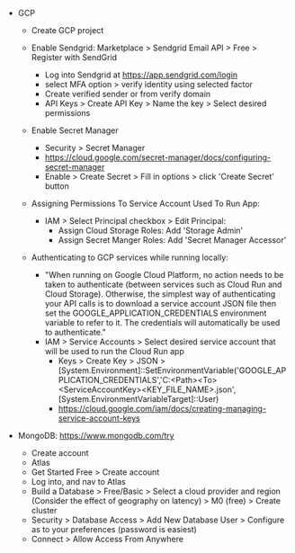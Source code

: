 - GCP
	- Create GCP project
	- Enable Sendgrid: Marketplace > Sendgrid Email API > Free > Register with SendGrid
		- Log into Sendgrid at https://app.sendgrid.com/login
		- select MFA option > verify identity using selected factor
		- Create verified sender or from verify domain
		- API Keys > Create API Key > Name the key > Select desired permissions
	- Enable Secret Manager
		- Security > Secret Manager
		- https://cloud.google.com/secret-manager/docs/configuring-secret-manager
		- Enable > Create Secret > Fill in options > click 'Create Secret' button

	- Assigning Permissions To Service Account Used To Run App:
		- IAM > Select Principal checkbox > Edit Principal:
			- Assign Cloud Storage Roles: Add 'Storage Admin'
			- Assign Secret Manger Roles: Add 'Secret Manager Accessor'
	
	- Authenticating to GCP services while running locally:
		- "When running on Google Cloud Platform, no action needs to be taken to authenticate (between services such as Cloud Run and Cloud Storage). Otherwise, the simplest way of authenticating your API calls is to download a service account JSON file then set the GOOGLE_APPLICATION_CREDENTIALS environment variable to refer to it. The credentials will automatically be used to authenticate."
		- IAM > Service Accounts > Select desired service account that will be used to run the Cloud Run app
			- Keys > Create Key > JSON > [System.Environment]::SetEnvironmentVariable('GOOGLE_APPLICATION_CREDENTIALS','C:\<Path>\<To>\<ServiceAccountKey>\<KEY_FILE_NAME>.json',[System.EnvironmentVariableTarget]::User)
			- https://cloud.google.com/iam/docs/creating-managing-service-account-keys


- MongoDB: https://www.mongodb.com/try 
	- Create account 
	- Atlas 
	- Get Started Free > Create account
	- Log into, and nav to Atlas
	- Build a Database > Free/Basic > Select a cloud provider and region (Consider the effect of geography on latency) > M0 (free) > Create cluster
	- Security > Database Access > Add New Database User > Configure as to your preferences (password is easiest)
	- Connect > Allow Access From Anywhere
	 
	